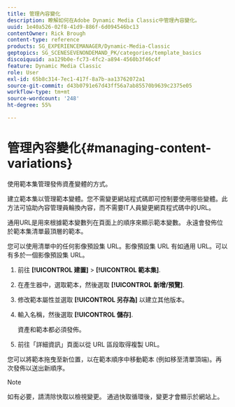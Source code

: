 ```yaml
---
title: 管理內容變化
description: 瞭解如何在Adobe Dynamic Media Classic中管理內容變化。
uuid: 1e40a526-02f8-41d9-886f-6d094546bc13
contentOwner: Rick Brough
content-type: reference
products: SG_EXPERIENCEMANAGER/Dynamic-Media-Classic
geptopics: SG_SCENESEVENONDEMAND_PK/categories/template_basics
discoiquuid: aa129b0e-fc73-4fc2-a894-4560b3f46c4f
feature: Dynamic Media Classic
role: User
exl-id: 65b8c314-7ec1-417f-8a7b-aa13762072a1
source-git-commit: d43b0791e67d43ff56a7ab85570b9639c2375e05
workflow-type: tm+mt
source-wordcount: '248'
ht-degree: 55%

---
```


# 管理內容變化{#managing-content-variations}

使用範本集管理發佈資產變體的方式。

建立範本集以管理範本變體。您不需變更網站程式碼即可控制要使用哪些變體。此方法可協助內容管理員輪換內容，而不需要IT人員變更網頁程式碼中的URL。

通用URL是用來根據範本變數列在頁面上的順序來顯示範本變數。 永遠會發佈位於範本集清單最頂層的範本。

您可以使用清單中的任何影像預設集 URL。影像預設集 URL 有如通用 URL。可以有多於一個影像預設集 URL。

1. 前往 **[!UICONTROL 建置]** > **[!UICONTROL 範本集]**.
1. 在產生器中，選取範本，然後選取 **[!UICONTROL 新增/預覽]**.
1. 修改範本屬性並選取 **[!UICONTROL 另存為]** 以建立其他版本。
1. 輸入名稱，然後選取 **[!UICONTROL 儲存]**.

   資產和範本都必須發佈。

1. 前往「詳細資訊」頁面以從 URL 區段取得複製 URL。

您可以將範本拖曳至新位置，以在範本順序中移動範本 (例如移至清單頂端)。再次發佈以送出新順序。

>[!NOTE]
>
>如有必要，請清除快取以檢視變更。 通過快取循環後，變更才會顯示於網站上。
